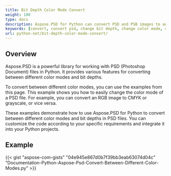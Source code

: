 ```yaml
---
title: Bit Depth Color Mode Convert
weight: 100
type: docs
description: Aspose.PSD for Python can convert PSD and PSB images to another Bit Depth and Color Mode. 
keywords: [convert, convert psd, change bit depth, change color mode, convert psd to cmyk, bit depth, color mode convert, psd api, python, code sample]
url: python-net/bit-depth-color-mode-convert/
---
```


## **Overview**
Aspose.PSD is a powerful library for working with PSD (Photoshop Document) files in Python. It provides various features for converting between different color modes and bit depths.

To convert between different color modes, you can use the examples from this page. This example shows you how to easily change the color mode of a PSD file. For example, you can convert an RGB image to CMYK or grayscale, or vice versa.

These examples demonstrate how to use Aspose.PSD for Python to convert between different color modes and bit depths in PSD files. You can customize the code according to your specific requirements and integrate it into your Python projects.

## **Example**
{{< gist "aspose-com-gists" "04e945e867d0b7f39bb3eab63074d04c" "Documentation-Python-Aspose-Psd-Convert-Between-Different-Color-Modes.py" >}}